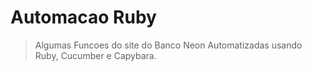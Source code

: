 # Automacao Ruby
> Algumas Funcoes do site do Banco Neon Automatizadas usando Ruby, Cucumber e Capybara.